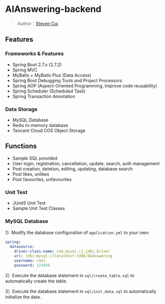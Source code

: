 # AIAnswering-backend

> Author：[Steven Cui](https://github.com/Stevenucd)

## Features 

### Frameworks & Features

- Spring Boot 2.7.x (2.7.2)
- Spring MVC
- MyBatis + MyBatis Plus (Data Access)
- Spring Boot Debugging Tools and Project Processors
- Spring AOP (Aspect-Oriented Programming, Improve code reusability)
- Spring Scheduler (Scheduled Task)
- Spring Transaction Annotation

### Data Storage

- MySQL Database
- Redis in-memory database
- Tencent Cloud COS Object Storage

## Functions

- Sample SQL provided
- User login, registration, cancellation, update, search, auth management
- Post creation, deletion, editing, updating, database search
- Post likes, unlikes
- Post favourites, unfavourites

### Unit Test

- JUnit5 Unit Test
- Sample Unit Test Classes

### MySQL Database

1）Modify the database configuration of `application.yml` to your own:

```yml
spring:
  datasource:
    driver-class-name: com.mysql.cj.jdbc.Driver
    url: jdbc:mysql://localhost:3306/AIAnswering
    username: root
    password: 123456
```

2）Execute the database statement in `sql/create_table.sql` to automatically create the table.

3）Execute the database statement in `sql/init_data.sql` to automatically initialize the data.